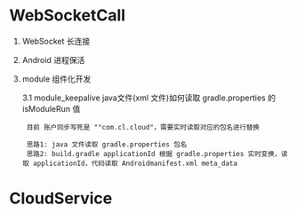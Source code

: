 # WebSocketCall

1. WebSocket 长连接
2. Android 进程保活
3. module 组件化开发
    
    3.1 module_keepalive java文件(xml 文件)如何读取 gradle.properties 的 isModuleRun 值 
    
        目前 账户同步写死是 ""com.cl.cloud"，需要实时读取对应的包名进行替换
        
        思路1: java 文件读取 gradle.properties 包名
        思路2: build.gradle applicationId 根据 gradle.properties 实时变换，读取 applicationId，代码读取 Androidmanifest.xml meta_data
        
# CloudService